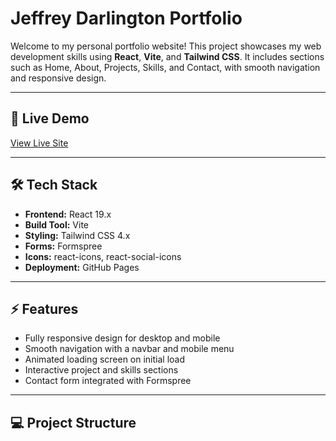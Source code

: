 # Jeffrey Darlington Portfolio

Welcome to my personal portfolio website! This project showcases my web development skills using **React**, **Vite**, and **Tailwind CSS**. It includes sections such as Home, About, Projects, Skills, and Contact, with smooth navigation and responsive design.

---

## 🔗 Live Demo

[View Live Site](https://jeffreydarlington.github.io/jeffreydarlington-portfolio/)

---

## 🛠 Tech Stack

- **Frontend:** React 19.x  
- **Build Tool:** Vite  
- **Styling:** Tailwind CSS 4.x  
- **Forms:** Formspree  
- **Icons:** react-icons, react-social-icons  
- **Deployment:** GitHub Pages  

---

## ⚡ Features

- Fully responsive design for desktop and mobile  
- Smooth navigation with a navbar and mobile menu  
- Animated loading screen on initial load  
- Interactive project and skills sections  
- Contact form integrated with Formspree  

---

## 💻 Project Structure

